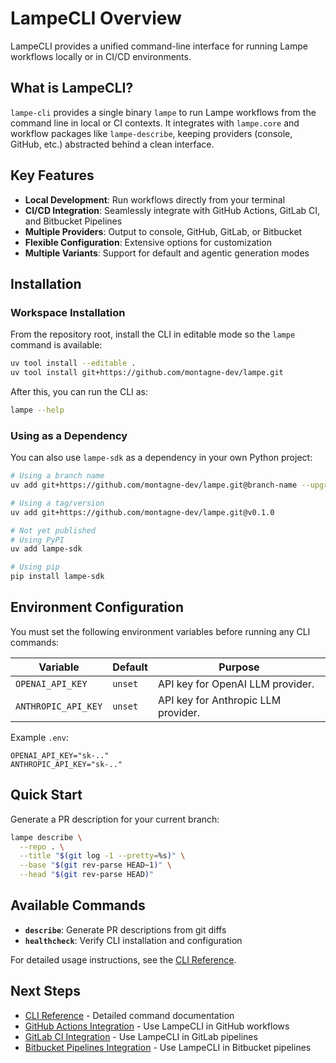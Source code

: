 # LampeCLI Overview

LampeCLI provides a unified command-line interface for running Lampe workflows locally or in CI/CD environments.

## What is LampeCLI?

`lampe-cli` provides a single binary `lampe` to run Lampe workflows from the command line in local or CI contexts. It integrates with `lampe.core` and workflow packages like `lampe-describe`, keeping providers (console, GitHub, etc.) abstracted behind a clean interface.

## Key Features

- **Local Development**: Run workflows directly from your terminal
- **CI/CD Integration**: Seamlessly integrate with GitHub Actions, GitLab CI, and Bitbucket Pipelines
- **Multiple Providers**: Output to console, GitHub, GitLab, or Bitbucket
- **Flexible Configuration**: Extensive options for customization
- **Multiple Variants**: Support for default and agentic generation modes

## Installation

### Workspace Installation

From the repository root, install the CLI in editable mode so the `lampe` command is available:

```sh
uv tool install --editable .
uv tool install git+https://github.com/montagne-dev/lampe.git
```

After this, you can run the CLI as:

```sh
lampe --help
```

### Using as a Dependency

You can also use `lampe-sdk` as a dependency in your own Python project:

```sh
# Using a branch name
uv add git+https://github.com/montagne-dev/lampe.git@branch-name --upgrade

# Using a tag/version
uv add git+https://github.com/montagne-dev/lampe.git@v0.1.0

# Not yet published
# Using PyPI
uv add lampe-sdk

# Using pip
pip install lampe-sdk
```

## Environment Configuration

You must set the following environment variables before running any CLI commands:

| Variable            | Default | Purpose                             |
| ------------------- | ------- | ----------------------------------- |
| `OPENAI_API_KEY`    | `unset` | API key for OpenAI LLM provider.    |
| `ANTHROPIC_API_KEY` | `unset` | API key for Anthropic LLM provider. |

Example `.env`:

```
OPENAI_API_KEY="sk-.."
ANTHROPIC_API_KEY="sk-.."
```

## Quick Start

Generate a PR description for your current branch:

```sh
lampe describe \
  --repo . \
  --title "$(git log -1 --pretty=%s)" \
  --base "$(git rev-parse HEAD~1)" \
  --head "$(git rev-parse HEAD)"
```

## Available Commands

- **`describe`**: Generate PR descriptions from git diffs
- **`healthcheck`**: Verify CLI installation and configuration

For detailed usage instructions, see the [CLI Reference](cli.md).

## Next Steps

- [CLI Reference](cli.md) - Detailed command documentation
- [GitHub Actions Integration](../lampe-ci/github-actions.md) - Use LampeCLI in GitHub workflows
- [GitLab CI Integration](../lampe-ci/gitlab-ci.md) - Use LampeCLI in GitLab pipelines
- [Bitbucket Pipelines Integration](../lampe-ci/bitbucket-pipelines.md) - Use LampeCLI in Bitbucket pipelines
